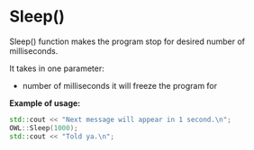 # Sleep()
Sleep() function makes the program stop for desired number of milliseconds.

It takes in one parameter:
- number of milliseconds it will freeze the program for

__Example of usage:__
```cpp
std::cout << "Next message will appear in 1 second.\n";
OWL::Sleep(1000);
std::cout << "Told ya.\n";
```